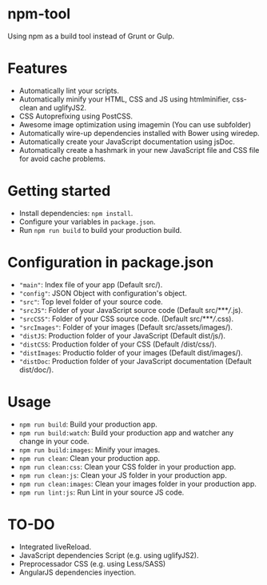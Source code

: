 # npm-tool
Using npm as a build tool instead of Grunt or Gulp.

# Features

- Automatically lint your scripts.
- Automatically minify your HTML, CSS and JS using htmlminifier, css-clean and uglifyJS2.
- CSS Autoprefixing using PostCSS.
- Awesome image optimization using imagemin (You can use subfolder)
- Automatically wire-up dependencies installed with Bower using wiredep.
- Automatically create your JavaScript documentation using jsDoc.
- Automatically create a hashmark in your new JavaScript file and CSS file for avoid cache problems.

# Getting started
- Install dependencies: `npm install`.
- Configure your variables in `package.json`.
- Run `npm run build` to build your production build.

# Configuration in package.json
- `"main"`: Index file of your app (Default src/).
- `"config"`: JSON Object with configuration's object.
 - `"src"`: Top level folder of your source code.
 -  `"srcJS"`: Folder of your JavaScript source code (Default src/****/*.js).
 -  `"srcCSS"`: Folder of your CSS source code. (Default src/****/*.css).
 -  `"srcImages"`: Folder of your images (Default src/assets/images/).
 -  `"distJS`: Production folder of your JavaScript (Default dist/js/).
 -  `"distCSS`: Production folder of your CSS (Default /dist/css/).
 -  `"distImages`: Productio folder of your images (Default dist/images/).
 -  `"distDoc`: Production folder of your JavaScript documentation (Default dist/doc/).

# Usage

-  `npm run build`: Build your production app.
-  `npm run build:watch`: Build your production app and watcher any change in your code.
-  `npm run build:images`: Minify your images.
-  `npm run clean`: Clean your production app.
-  `npm run clean:css`: Clean your CSS folder in your production app.
-  `npm run clean:js`: Clean your JS folder in your production app.
-  `npm run clean:images`: Clean your images folder in your production app.
-  `npm run lint:js`: Run Lint in your source JS code.

# TO-DO
- Integrated liveReload.
- JavaScript dependencies Script (e.g. using uglifyJS2).
- Preprocessador CSS (e.g. using Less/SASS)
- AngularJS dependencies inyection.

